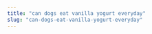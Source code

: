 ```yaml
---
title: "can dogs eat vanilla yogurt everyday"
slug: "can-dogs-eat-vanilla-yogurt-everyday"
---
```


